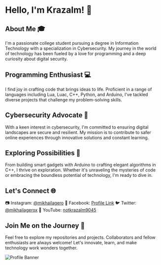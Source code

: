 # Hello, I'm Krazalm! 👋

## About Me 🎓
I'm a passionate college student pursuing a degree in Information Technology with a specialization in Cybersecurity. My journey in the world of technology has been fueled by a love for programming and a deep curiosity about digital security.

## Programming Enthusiast 💻
I find joy in crafting code that brings ideas to life. Proficient in a range of languages including Lua, Luac, C++, Python, and Arduino, I've tackled diverse projects that challenge my problem-solving skills.

## Cybersecurity Advocate 🔐
With a keen interest in cybersecurity, I'm committed to ensuring digital landscapes are secure and resilient. My mission is to contribute to safer online experiences through innovative solutions and constant learning.

## Exploring Possibilities 🌌
From building smart gadgets with Arduino to crafting elegant algorithms in C++, I thrive on exploration. Whether it's unraveling the mysteries of code or embracing the boundless potential of technology, I'm ready to dive in.

## Let's Connect 🌐
📷 Instagram: [@mikhailagero](https://www.instagram.com/mikhailagero/)
📘 Facebook: [Profile Link](https://www.facebook.com/profile.php?id=100085012578087)
🐦 Twitter: [@mikhailagerox](https://twitter.com/mikhailagerox)
🎥 YouTube: [notkrazalm9045](https://www.youtube.com/@notkrazalm9045)

## Join Me on the Journey 🚀
Feel free to explore my repositories and projects. Collaborators and fellow enthusiasts are always welcome! Let's innovate, learn, and make technology work wonders together.

![Profile Banner](![photo-1505506874110-6a7a69069a08](https://github.com/Krazalm/Krazalm./assets/84464398/3bf5a385-55e6-485b-bdd7-ba767ebfb8c4)
)

